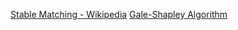 [Stable Matching - Wikipedia](https://en.wikipedia.org/wiki/Stable_marriage_problem)
[Gale-Shapley Algorithm](https://en.wikipedia.org/wiki/Gale%E2%80%93Shapley_algorithm)

